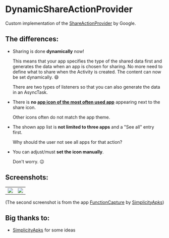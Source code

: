 DynamicShareActionProvider
==========================

Custom implementation of the [ShareActionProvider](http://developer.android.com/reference/android/support/v7/widget/ShareActionProvider.html) by Google.

The differences:
----------------

* Sharing is done **dynamically** now!

  This means that your app specifies the type of the shared data first and generates the data when an app is chosen for sharing. No more need to define what to share when the Activity is created. The content can now be set dynamically. :smile:

  There are two types of listeners so that you can also generate the data in an AsyncTask.

* There is **no [app icon of the most often used app](http://developer.android.com/images/ui/actionbar-shareaction.png)** appearing next to the share icon.

  Other icons often do not match the app theme.
 
* The shown app list is **not limited to three apps** and a "See all" entry first.

  Why should the user not see all apps for that action?
  
* You can adjust/must **set the icon manually**.

  Don't worry. :wink:

Screenshots:
------------

<table border="0">
  <colgroup>
    <col width="*">
    <col width="*">
    </colgroup>
  <tr>
    <td align="center"><img src="https://raw.github.com/nikwen/DynamicShareActionProvider/master/screenshot_1_resized.png"></td>
    <td align="center"><img src="https://raw.github.com/nikwen/DynamicShareActionProvider/master/screenshot_2_resized.png"></td>
  </tr>
</table>

(The second screenshot is from the app [FunctionCapture](https://play.google.com/store/apps/details?id=com.simplicityapks.functioncapture) by [SimplicityApks](https://github.com/SimplicityApks))

Big thanks to:
--------------

* [SimplicityApks](https://github.com/SimplicityApks) for some ideas
